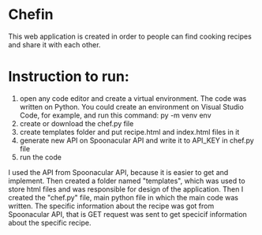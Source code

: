 # Chefin
This web application is created in order to people can find cooking recipes and share it with each other. 

# Instruction to run:
1) open any code editor and create a virtual environment. The code was written on Python. You could create an environment on Visual Studio Code, for example, and run this command: py -m venv env
2) create or download the chef.py file
3) create templates folder and put recipe.html and index.html files in it
4) generate new API on Spoonacular API and write it to API_KEY in chef.py file
5) run the code

I used the API from Spoonacular API, because it is easier to get and implement. Then created a folder named "templates", which was used to store html files and was responsible for design of the application. Then I created the "chef.py" file, main python file in which the main code was written. 
The specific information about the recipe was got from Spoonacular API, that is GET request was sent to get specicif information about the specific recipe. 




